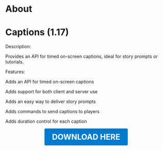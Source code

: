 # About

# Captions (1.17)

Description:

Provides an API for timed on-screen captions, ideal for story prompts or tutorials.

Features:

Adds an API for timed on-screen captions

Adds support for both client and server use

Adds an easy way to deliver story prompts

Adds commands to send captions to players

Adds duration control for each caption

<p align="center"><a href="https://github.com/LiliaFramework/Modules/raw/refs/heads/gh-pages/captions.zip" style="display:inline-block;padding:12px 24px;font-size:1.5rem;font-weight:bold;text-decoration:none;color:#fff;background-color:#007acc;border-radius:4px;">DOWNLOAD HERE</a></p>
